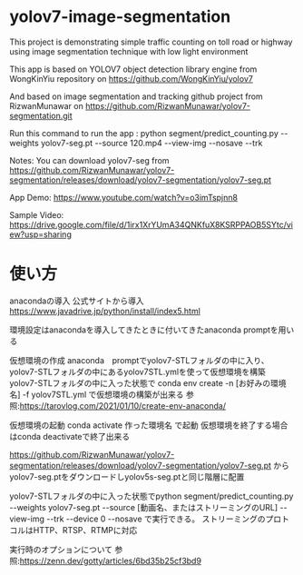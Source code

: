 # yolov7-image-segmentation
This project is demonstrating simple traffic counting on toll road or highway using image segmentation technique with low light environment

This app is based on YOLOV7 object detection library engine from WongKinYiu repository on https://github.com/WongKinYiu/yolov7

And based on image segmentation and tracking github project from RizwanMunawar on https://github.com/RizwanMunawar/yolov7-segmentation.git

Run this command to run the app : python segment/predict_counting.py --weights yolov7-seg.pt --source 120.mp4 --view-img --nosave --trk

Notes: You can download yolov7-seg from https://github.com/RizwanMunawar/yolov7-segmentation/releases/download/yolov7-segmentation/yolov7-seg.pt

App Demo: https://www.youtube.com/watch?v=o3imTspjnn8

Sample Video: https://drive.google.com/file/d/1irx1XrYUmA34QNKfuX8KSRPPAOB5SYtc/view?usp=sharing


# 使い方
anacondaの導入
公式サイトから導入
https://www.javadrive.jp/python/install/index5.html

環境設定はanacondaを導入してきたときに付いてきたanaconda promptを用いる

仮想環境の作成
anaconda　promptでyolov7-STLフォルダの中に入り、yolov7-STLフォルダの中にあるyolov7STL.ymlを使って仮想環境を構築
yolov7-STLフォルダの中に入った状態で
conda env create -n [お好みの環境名] -f yolov7STL.yml
で仮想環境の構築が出来る
参照:https://tarovlog.com/2021/01/10/create-env-anaconda/


仮想環境の起動
conda activate 作った環境名
で起動
仮想環境を終了する場合はconda deactivateで終了出来る

https://github.com/RizwanMunawar/yolov7-segmentation/releases/download/yolov7-segmentation/yolov7-seg.pt
からyolov7-seg.ptをダウンロードしyolov5s-seg.ptと同じ階層に配置

yolov7-STLフォルダの中に入った状態でpython segment/predict_counting.py --weights yolov7-seg.pt --source [動画名、またはストリーミングのURL] --view-img --trk --device 0 --nosave
で実行できる。
ストリーミングのプロトコルはHTTP、RTSP、RTMPに対応

実行時のオプションについて
参照:https://zenn.dev/gotty/articles/6bd35b25cf3bd9
